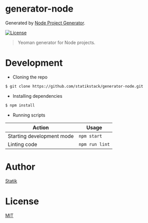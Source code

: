 # generator-node

Generated by [Node Project Generator](https://github.com/statikstack/generator-node).

[![License][license-badge]][license-url]

> Yeoman generator for Node projects.

# Development

- Cloning the repo

```bash
$ git clone https://github.com/statikstack/generator-node.git
```

- Installing dependencies

```bash
$ npm install
```

- Running scripts

| Action                    | Usage          |
| ------------------------- | -------------- |
| Starting development mode | `npm start`    |
| Linting code              | `npm run lint` |

# Author

[Statik](https://twitter.com/statikstack)

# License

[MIT](https://github.com/statikstack/generator-node/blob/master/LICENSE)

[license-badge]: https://img.shields.io/github/license/statikstack/generator-node.svg
[license-url]: https://opensource.org/licenses/MIT

